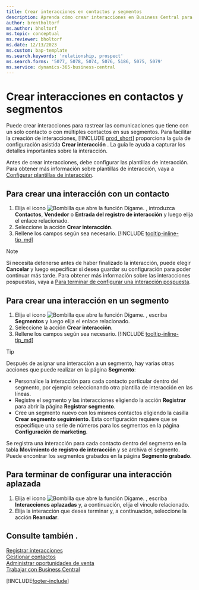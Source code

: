 ```yaml
---
title: Crear interacciones en contactos y segmentos
description: Aprenda cómo crear interacciones en Business Central para las comunicaciones que mantenga con sus contactos y segmentos.
author: brentholtorf
ms.author: bholtorf
ms.topic: conceptual
ms.reviewer: bholtorf
ms.date: 12/13/2023
ms.custom: bap-template
ms.search.keywords: 'relationship, prospect'
ms.search.forms: '5077, 5078, 5074, 5076, 5186, 5075, 5079'
ms.service: dynamics-365-business-central
---
```

# <a name="create-interactions-on-contacts-and-segments"></a>Crear interacciones en contactos y segmentos

Puede crear interacciones para rastrear las comunicaciones que tiene con un solo contacto o con múltiples contactos en sus segmentos. Para facilitar la creación de interacciones, [!INCLUDE [prod_short](includes/prod_short.md)] proporciona la guía de configuración asistida **Crear interacción** . La guía le ayuda a capturar los detalles importantes sobre la interacción.

Antes de crear interacciones, debe configurar las plantillas de interacción. Para obtener más información sobre plantillas de interacción, vaya a [Configurar plantillas de interacción](marketing-interactions.md).

## <a name="to-create-an-interaction-with-a-contact"></a>Para crear una interacción con un contacto

1. Elija el icono ![Bombilla que abre la función Dígame.](media/ui-search/search_small.png "Dígame qué desea hacer") , introduzca **Contactos**, **Vendedor** o **Entrada del registro de interacción** y luego elija el enlace relacionado.
2. Seleccione la acción **Crear interacción**.
3. Rellene los campos según sea necesario. [!INCLUDE [tooltip-inline-tip_md](includes/tooltip-inline-tip_md.md)]

> [!NOTE]  
> Si necesita detenerse antes de haber finalizado la interacción, puede elegir **Cancelar** y luego especificar si desea guardar su configuración para poder continuar más tarde. Para obtener más información sobre las interacciones pospuestas, vaya a [Para terminar de configurar una interacción pospuesta](#to-finish-setting-up-a-postponed-interaction).

## <a name="to-create-an-interaction-on-a-segment"></a>Para crear una interacción en un segmento

1. Elija el icono ![Bombilla que abre la función Dígame.](media/ui-search/search_small.png "Dígame qué desea hacer") , escriba **Segmentos** y luego elija el enlace relacionado.
2. Seleccione la acción **Crear interacción**.
3. Rellene los campos según sea necesario. [!INCLUDE [tooltip-inline-tip_md](includes/tooltip-inline-tip_md.md)]

> [!TIP]
> Después de asignar una interacción a un segmento, hay varias otras acciones que puede realizar en la página **Segmento**:
>
> * Personalice la interacción para cada contacto particular dentro del segmento, por ejemplo seleccionando otra plantilla de interacción en las líneas.  
>* Registre el segmento y las interacciones eligiendo la acción **Registrar** para abrir la página **Registrar segmento**.
> * Cree un segmento nuevo con los mismos contactos eligiendo la casilla **Crear segmento seguimiento**. Esta configuración requiere que se especifique una serie de números para los segmentos en la página **Configuración de marketing**.

Se registra una interacción para cada contacto dentro del segmento en la tabla **Movimiento de registro de interacción** y se archiva el segmento. Puede encontrar los segmentos grabados en la página **Segmento grabado**.

## <a name="to-finish-setting-up-a-postponed-interaction"></a>Para terminar de configurar una interacción aplazada

1. Elija el icono ![Bombilla que abre la función Dígame.](media/ui-search/search_small.png "Dígame qué desea hacer") , escriba **Interacciones aplazadas** y, a continuación, elija el vínculo relacionado.
2. Elija la interacción que desea terminar y, a continuación, seleccione la acción **Reanudar**.

## <a name="see-also"></a>Consulte también .

[Registrar interacciones](marketing-interactions.md)  
[Gestionar contactos](marketing-contacts.md)  
[Administrar oportunidades de venta](marketing-manage-sales-opportunities.md)  
[Trabajar con Business Central](ui-work-product.md)

[!INCLUDE[footer-include](includes/footer-banner.md)]
